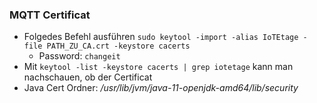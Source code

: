 ### MQTT Certificat

* Folgedes Befehl ausführen `sudo keytool -import -alias IoTEtage -file PATH_ZU_CA.crt -keystore cacerts` 
  * Password: `changeit`
* Mit `keytool -list -keystore cacerts | grep iotetage` kann man nachschauen, ob der Certificat 
* Java Cert Ordner: */usr/lib/jvm/java-11-openjdk-amd64/lib/security* 